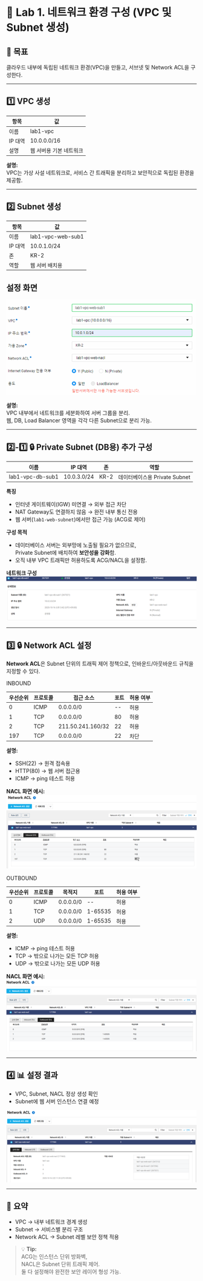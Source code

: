 # 🧱 Lab 1. 네트워크 환경 구성 (VPC 및 Subnet 생성)

## 🧭 목표
클라우드 내부에 독립된 네트워크 환경(VPC)을 만들고, 서브넷 및 Network ACL을 구성한다.

---

## 1️⃣ VPC 생성
| 항목 | 값 |
|------|----|
| 이름 | lab1-vpc |
| IP 대역 | 10.0.0.0/16 |
| 설명 | 웹 서버용 기본 네트워크 |

**설명:**  
VPC는 가상 사설 네트워크로, 서비스 간 트래픽을 분리하고 보안적으로 독립된 환경을 제공함.

---

## 2️⃣ Subnet 생성
| 항목 | 값 |
|------|----|
| 이름 | lab1-vpc-web-sub1 |
| IP 대역 | 10.0.1.0/24 |
| 존 | KR-2 |
| 역할 | 웹 서버 배치용 |

## 설정 화면
![GUI 화면](./images/vpc_web_sub1.png)

**설명:**  
VPC 내부에서 네트워크를 세분화하여 서버 그룹을 분리.  
웹, DB, Load Balancer 영역을 각각 다른 Subnet으로 분리 가능.

---

## 2️⃣-1️⃣ 🔒 Private Subnet (DB용) 추가 구성

| 이름 | IP 대역 | 존 | 역할 |
|------|----------|------|------|
| lab1-vpc-db-sub1 | 10.0.3.0/24 | KR-2 | 데이터베이스용 Private Subnet |

**특징**
- 인터넷 게이트웨이(IGW) 미연결 → 외부 접근 차단  
- NAT Gateway도 연결하지 않음 → 완전 내부 통신 전용  
- 웹 서버(`lab1-web-subnet`)에서만 접근 가능 (ACG로 제어)

**구성 목적**
- 데이터베이스 서버는 외부망에 노출될 필요가 없으므로,  
  Private Subnet에 배치하여 **보안성을 강화**함.
- 오직 내부 VPC 트래픽만 허용하도록 ACG/NACL을 설정함.

**네트워크 구성**
![DB 서브넷 구성](./images/private_networking_DB_subnet.png)

---

## 3️⃣ 🔒 Network ACL 설정
**Network ACL**은 Subnet 단위의 트래픽 제어 정책으로, 인바운드/아웃바운드 규칙을 지정할 수 있다.

INBOUND

| 우선순위 | 프로토콜 | 접근 소스 | 포트 | 허용 여부 |
|---|-----|-----------|----|-------|
| 0 | ICMP| 0.0.0.0/0 | -- | 허용 |
| 1 | TCP | 0.0.0.0/0 | 80 | 허용 |
| 2 | TCP | 211.50.241.160/32 | 22 | 허용 |
| 197| TCP | 0.0.0.0/0 | 22 | 차단 |

**설명:**  
- SSH(22) → 원격 접속용  
- HTTP(80) → 웹 서버 접근용  
- ICMP → ping 테스트 허용  

**NACL 화면 예시:**  
![NACL IN 설정](./images/Network_ACL_inbound_config.png)

OUTBOUND

| 우선순위 | 프로토콜 | 목적지 | 포트 | 허용 여부 |
|---|-----|-----------|----|-------|
| 0 | ICMP| 0.0.0.0/0 | -- | 허용 |
| 1 | TCP | 0.0.0.0/0 | 1-65535 | 허용 |
| 2 | UDP | 0.0.0.0/0 | 1-65535 | 허용 |

**설명:**  
- ICMP → ping 테스트 허용
- TCP → 밖으로 나가는 모든 TCP 허용
- UDP → 밖으로 나가는 모든 UDP 허용
  
**NACL 화면 예시:**  
![NACL OUT 설정](./images/Network_ACL_outbound_config.png)

---

## 4️⃣ 📊 설정 결과
- VPC, Subnet, NACL 정상 생성 확인  
- Subnet에 웹 서버 인스턴스 연결 예정  

![VPC Diagram](./images/Network_ACL.png)

---

## 💬 요약
- VPC → 내부 네트워크 경계 생성  
- Subnet → 서비스별 분리 구조  
- Network ACL → Subnet 레벨 보안 정책 적용  

> 💡 **Tip:**  
> ACG는 인스턴스 단위 방화벽,  
> NACL은 Subnet 단위 트래픽 제어.  
> 둘 다 설정해야 완전한 보안 레이어 형성 가능.




